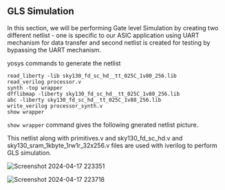 ## GLS Simulation

In this section, we will be performing Gate level Simulation by creating two different netlist - one is specific to our ASIC application using UART mechanism for data transfer and second netlist is created for testing by bypassing the UART mechanism.

yosys commands to generate the netlist 

```
read_liberty -lib sky130_fd_sc_hd__tt_025C_1v80_256.lib
read_verilog processor.v
synth -top wrapper
dfflibmap -liberty sky130_fd_sc_hd__tt_025C_1v80_256.lib
abc -liberty sky130_fd_sc_hd__tt_025C_1v80_256.lib
write_verilog processor_synth.v
show wrapper

```
``show wrapper`` command gives the following gnerated netlist picture.


This netlist along with primitives.v and sky130_fd_sc_hd.v and sky130_sram_1kbyte_1rw1r_32x256.v files are used with iverilog to perform GLS simulation.

![Screenshot 2024-04-17 223351](https://github.com/Pa1mantri/RISC-V_HDP/assets/114488271/1f5bd9e5-6d88-456e-af10-ad572ab1225a)

![Screenshot 2024-04-17 223718](https://github.com/Pa1mantri/RISC-V_HDP/assets/114488271/5986b4bf-117f-46b6-85bb-a50b20c3c19d)
